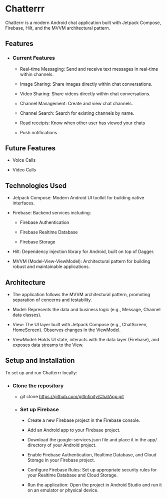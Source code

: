 # Chatterrr
Chatterrr is a modern Android chat application built with Jetpack Compose, Firebase, Hilt, and the MVVM architectural pattern.

## Features
 - ### Current Features

   - Real-time Messaging: Send and receive text messages in real-time within channels.
   
   - Image Sharing: Share images directly within chat conversations.
   
   - Video Sharing: Share videos directly within chat conversations.
   
   - Channel Management: Create and view chat channels.
   
   - Channel Search: Search for existing channels by name.
  
   - Read receipts: Know when other user has viewed your chats
  
   - Push notifications

## Future Features

- Voice Calls

- Video Calls

## Technologies Used
- Jetpack Compose: Modern Android UI toolkit for building native interfaces.

- Firebase: Backend services including:

   - Firebase Authentication
   
   - Firebase Realtime Database
   
   - Firebase Storage

- Hilt: Dependency injection library for Android, built on top of Dagger.

- MVVM (Model-View-ViewModel): Architectural pattern for building robust and maintainable applications.

## Architecture
- The application follows the MVVM architectural pattern, promoting separation of concerns and testability.

- Model: Represents the data and business logic (e.g., Message, Channel data classes).

- View: The UI layer built with Jetpack Compose (e.g., ChatScreen, HomeScreen). Observes changes in the ViewModel.

- ViewModel: Holds UI state, interacts with the data layer (Firebase), and exposes data streams to the View.

## Setup and Installation
To set up and run Chatterrr locally:

- ### Clone the repository

  - git clone <https://github.com/gitInfinity/ChatApp.git>

  - ### Set up Firebase

    - Create a new Firebase project in the Firebase console.

    - Add an Android app to your Firebase project.

    - Download the google-services.json file and place it in the app/ directory of your Android project.
    
    - Enable Firebase Authentication, Realtime Database, and Cloud Storage in your Firebase project.
    
    - Configure Firebase Rules: Set up appropriate security rules for your Realtime Database and Cloud Storage.
    
    - Run the application: Open the project in Android Studio and run it on an emulator or physical device.
